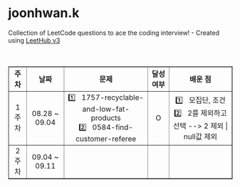 # joonhwan.k
Collection of LeetCode questions to ace the coding interview! - Created using [LeetHub v3](https://github.com/raphaelheinz/LeetHub-3.0)
<br><br><br>

<table align="center" border="1">
  <tr align="center">
    <td><b>주차</b></td>
    <td><b>날짜</b></td>
    <td><b>문제</b></td>
    <td><b>달성 여부</b></td>
    <td><b>배운 점</b></td>
  </tr>
  <tr align="center">
    <td>1주차</td>
    <td>08.28 ~ 09.04</td>
    <td>1️⃣  &nbsp; 1757-recyclable-and-low-fat-products <br>
    2️⃣ &nbsp; 0584-find-customer-referee</td>
    <td>O</td>
    <td>1️⃣ &nbsp; 모집단, 조건<br>
    2️⃣ &nbsp; 2를 제외하고 선택 --> 2 제외 | null값 제외</td>
  </tr>
  <tr align="center">
    <td>2주차</td>
    <td>09.04 ~ 09.11</td>
    <td></td>
    <td></td>
    <td></td>
  </tr>
